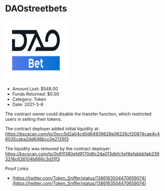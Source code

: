 # DAOstreetbets
![DAOstreetbets](/rektimages/DAOstreetbets.png)
- Amount Lost: $548.00
- Funds Returned: $0.00
- Category: Token
- Date: 2021-3-6

The contract owner could disable the transfer function, which restricted users in selling their tokens.  
  
The contract deployer added initial liquidity at:  
https://bscscan.com/tx/0xcc5d2a04cd0d64939626e06226cf20874cae4c46035caba2dd646bcc0e2129f3  
  
The liquidity was removed by the contract deployer:  
https://bscscan.com/tx/0x81f380efd9170d9c24a013dbfc5ef8efabbb1ab2393216c626104b666c3d31f3


Proof Links:
- [https://twitter.com/Token_Sniffer/status/1386163504470659074](https://twitter.com/Token_Sniffer/status/1386163504470659074)


